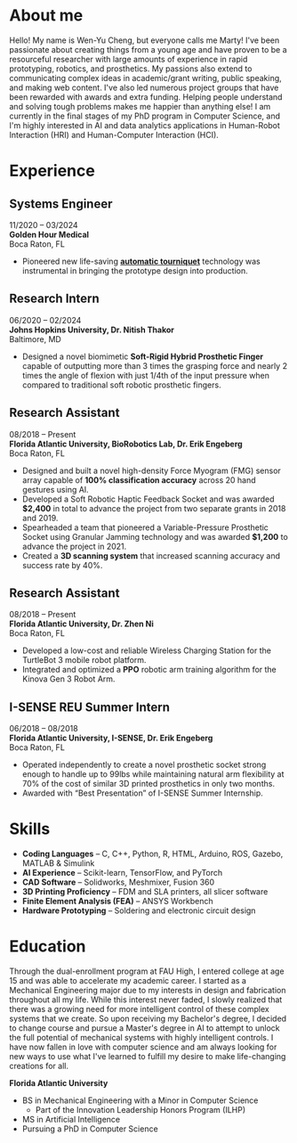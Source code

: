 # About me

Hello! My name is Wen-Yu Cheng, but everyone calls me Marty! I've been passionate about creating things from a young age and have proven to be a resourceful researcher with large amounts of experience in rapid prototyping, robotics, and prosthetics. My passions also extend to communicating complex ideas in academic/grant writing, public speaking, and making web content. I've also led numerous project groups that have been rewarded with awards and extra funding. Helping people understand and solving tough problems makes me happier than anything else! I am currently in the final stages of my PhD program in Computer Science, and I'm highly interested in AI and data analytics applications in Human-Robot Interaction (HRI) and Human-Computer Interaction (HCI).

# Experience

## Systems Engineer 
11/2020 – 03/2024  
**Golden Hour Medical**  
Boca Raton, FL

- Pioneered new life-saving <ins>**automatic tourniquet**</ins> technology was instrumental in bringing the prototype design into production.



## Research Intern
06/2020 – 02/2024  
**Johns Hopkins University, Dr. Nitish Thakor**  
Baltimore, MD

- Designed a novel biomimetic **Soft-Rigid Hybrid Prosthetic Finger** capable of outputting more than 3 times the grasping force and nearly 2 times the angle of flexion with just 1/4th of the input pressure when compared to traditional soft robotic prosthetic fingers.



## Research Assistant
08/2018 – Present  
**Florida Atlantic University, BioRobotics Lab, Dr. Erik Engeberg**  
Boca Raton, FL

- Designed and built a novel high-density Force Myogram (FMG) sensor array capable of **100% classification accuracy** across 20 hand gestures using AI.
- Developed a Soft Robotic Haptic Feedback Socket and was awarded **$2,400** in total to advance the project from two separate grants in 2018 and 2019.
- Spearheaded a team that pioneered a Variable-Pressure Prosthetic Socket using Granular Jamming technology and was awarded **$1,200** to advance the project in 2021.
- Created a **3D scanning system** that increased scanning accuracy and success rate by 40%.


## Research Assistant
08/2018 – Present  
**Florida Atlantic University, Dr. Zhen Ni**  
Boca Raton, FL

- Developed a low-cost and reliable Wireless Charging Station for the TurtleBot 3 mobile robot platform.
- Integrated and optimized a **PPO** robotic arm training algorithm for the Kinova Gen 3 Robot Arm.



## I-SENSE REU Summer Intern
06/2018 – 08/2018  
**Florida Atlantic University, I-SENSE, Dr. Erik Engeberg**  
Boca Raton, FL

- Operated independently to create a novel prosthetic socket strong enough to handle up to 99lbs while maintaining natural arm flexibility at 70% of the cost of similar 3D printed prosthetics in only two months.
- Awarded with “Best Presentation” of I-SENSE Summer Internship.


# Skills

- **Coding Languages** – C, C++, Python, R, HTML, Arduino, ROS, Gazebo, MATLAB & Simulink
- **AI Experience** – Scikit-learn, TensorFlow, and PyTorch
- **CAD Software** – Solidworks, Meshmixer, Fusion 360
- **3D Printing Proficiency** – FDM and SLA printers, all slicer software
- **Finite Element Analysis (FEA)** – ANSYS Workbench
- **Hardware Prototyping** – Soldering and electronic circuit design

# Education

Through the dual-enrollment program at FAU High, I entered college at age 15 and was able to accelerate my academic career. I started as a Mechanical Engineering major due to my interests in design and fabrication throughout all my life. While this interest never faded, I slowly realized that there was a growing need for more intelligent control of these complex systems that we create. So upon receiving my Bachelor's degree, I decided to change course and pursue a Master's degree in AI to attempt to unlock the full potential of mechanical systems with highly intelligent controls. I have now fallen in love with computer science and am always looking for new ways to use what I've learned to fulfill my desire to make life-changing creations for all. 

**Florida Atlantic University**
- BS in Mechanical Engineering with a Minor in Computer Science
  - Part of the Innovation Leadership Honors Program (ILHP)
- MS in Artificial Intelligence
- Pursuing a PhD in Computer Science
